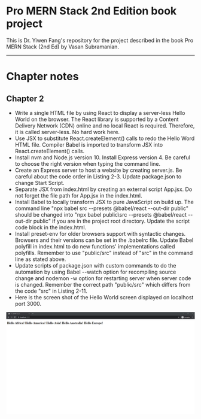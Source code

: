 # Pro MERN Stack 2nd Edition book project

This is Dr. Yiwen Fang's repository for the project described in the book Pro MERN Stack (2nd Ed) by Vasan Subramanian.


---


# Chapter notes


## Chapter 2

* Write a single HTML file by using React to display a server-less Hello World on the browser. The React library is supported by a Content Delivery Network (CDN) online and no local React is required. Therefore, it is called server-less. No hard work here.
* Use JSX to substitute React.createElement() calls to redo the Hello Word HTML file. Compiler Babel is imported to transform JSX into React.createElement() calls.
* Install nvm and Node.js version 10. Install Express version 4. Be careful to choose the right version when typing the command line.
* Create an Express server to host a website by creating server.js. Be careful about the code order in Listing 2-3. Update package.json to change Start Script.
* Separate JSX from index.html by creating an external script App.jsx. Do not forget the file path for App.jsx in the index.html.
* Install Babel to locally transform JSX to pure JavaScript on build up. The command line "npx babel src --presets @babel/react --out-dir public" should be changed into "npx babel public\src --presets @babel/react --out-dir public" if you are in the project root directory. Update the script code block in the index.html.
* Install preset-env for older browsers support with syntactic changes. Browsers and their versions can be set in the .babelrc file. Update Babel polyfill in index.html to do new functions' implementations called polyfills. Remember to use "public/src" instead of "src" in the command line as stated above.
* Update scripts of package.json with custom commands to do the automation by using Babel --watch option for recompiling source change and nodemon -w option for restarting server when server code is changed. Remember the correct path "public/src" which differs from the code "src" in Listing 2-11.
* Here is the screen shot of the Hello World screen displayed on localhost port 3000.

![ch02](/readme_images/ch02.png)